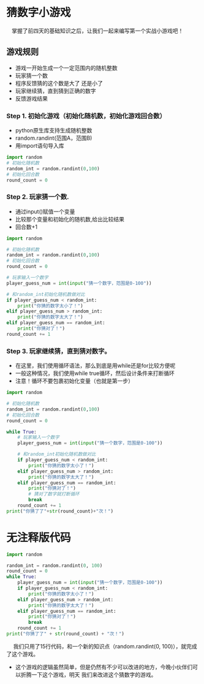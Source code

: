 # 猜数字小游戏
&emsp;掌握了前四天的基础知识之后，让我们一起来编写第一个实战小游戏吧！

## 游戏规则
- 游戏一开始生成一个一定范围内的随机整数
- 玩家猜一个数
- 程序反馈猜的这个数是大了 还是小了
- 玩家继续猜，直到猜到正确的数字
- 反馈游戏结果

###  Step 1. 初始化游戏（初始化随机数，初始化游戏回合数）
- python原生库支持生成随机整数
- random.randint(范围A，范围B)
- 用import语句导入库
```python
import random
# 初始化随机数
random_int = random.randint(0,100)
# 初始化回合数
round_count = 0
```

### Step 2. 玩家猜一个数.
- 通过input()赋值一个变量
- 比较那个变量和初始化的随机数,给出比较结果
- 回合数+1
```python
import random

# 初始化随机数
random_int = random.randint(0,100)
# 初始化回合数
round_count = 0

# 玩家输入一个数字
player_guess_num = int(input("猜一个数字，范围是0-100"))

# 和random_int初始化随机数做对比
if player_guess_num < random_int:
    print("你猜的数字太小了！")
elif player_guess_num > random_int:
    print("你猜的数字太大了！")
elif player_guess_num == random_int:
    print("你猜对了！")
round_count += 1
```

### Step 3. 玩家继续猜，直到猜对数字。
- 在这里，我们使用循环语法，那么到底是用while还是for比较方便呢
- 一般这种情况，我们使用while true循环，然后设计条件来打断循环
- 注意！循环不要包裹初始化变量（也就是第一步）
```python
import random

# 初始化随机数
random_int = random.randint(0,100)
# 初始化回合数
round_count = 0

while True:
    # 玩家输入一个数字
    player_guess_num = int(input("猜一个数字，范围是0-100"))

    # 和random_int初始化随机数做对比
    if player_guess_num < random_int:
        print("你猜的数字太小了！")
    elif player_guess_num > random_int:
        print("你猜的数字太大了！")
    elif player_guess_num == random_int:
        print("你猜对了！")
        # 猜对了数字就打断循环
        break
    round_count += 1
print("你猜了了"+str(round_count)+"次！")
```

# 无注释版代码
```python
import random

random_int = random.randint(0, 100)
round_count = 0
while True:
    player_guess_num = int(input("猜一个数字，范围是0-100"))
    if player_guess_num < random_int:
        print("你猜的数字太小了！")
    elif player_guess_num > random_int:
        print("你猜的数字太大了！")
    elif player_guess_num == random_int:
        print("你猜对了！")
        break
    round_count += 1
print("你猜了了" + str(round_count) + "次！")
```
&emsp; 我们只用了15行代码，和一个新的知识点（random.randint(0, 100)），就完成了这个游戏。

- 这个游戏的逻辑虽然简单，但是仍然有不少可以改进的地方，今晚小伙伴们可以折腾一下这个游戏，明天
我们来改进这个猜数字的游戏。
